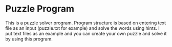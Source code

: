 # Puzzle Program

This is a puzzle solver program. Program structure is based on entering text file as an input (puzzle.txt for example) and solve the words using hints. I put text files as an example and you can create your own puzzle and solve it by using this program.
